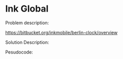 Ink Global
====
Problem description:

https://bitbucket.org/inkmobile/berlin-clock/overview

Solution Description:


Pesudocode:

